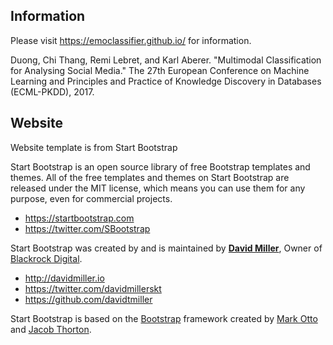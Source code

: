 
## Information

Please visit https://emoclassifier.github.io/ for information.

Duong, Chi Thang, Remi Lebret, and Karl Aberer. "Multimodal Classification for Analysing Social Media." The 27th European Conference on Machine Learning and Principles and Practice of Knowledge Discovery in Databases (ECML-PKDD), 2017. 


## Website

Website template is from Start Bootstrap

Start Bootstrap is an open source library of free Bootstrap templates and themes. All of the free templates and themes on Start Bootstrap are released under the MIT license, which means you can use them for any purpose, even for commercial projects.

* https://startbootstrap.com
* https://twitter.com/SBootstrap

Start Bootstrap was created by and is maintained by **[David Miller](http://davidmiller.io/)**, Owner of [Blackrock Digital](http://blackrockdigital.io/).

* http://davidmiller.io
* https://twitter.com/davidmillerskt
* https://github.com/davidtmiller

Start Bootstrap is based on the [Bootstrap](http://getbootstrap.com/) framework created by [Mark Otto](https://twitter.com/mdo) and [Jacob Thorton](https://twitter.com/fat).